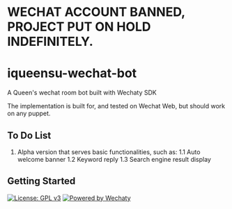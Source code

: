 # WECHAT ACCOUNT BANNED, PROJECT PUT ON HOLD INDEFINITELY.



# iqueensu-wechat-bot
A Queen's wechat room bot built with Wechaty SDK

The implementation is built for, and tested on Wechat Web, but should work on any puppet.



## To Do List

1. Alpha version that serves basic functionalities, such as:
  1.1 Auto welcome banner
  1.2 Keyword reply
  1.3 Search engine result display


## Getting Started

[![License: GPL v3](https://img.shields.io/badge/License-GPL%20v3-blue.svg)](https://www.gnu.org/licenses/gpl-3.0)
[![Powered by Wechaty](https://img.shields.io/badge/Powered%20By-Wechaty-blue.svg)](https://github.com/chatie/wechaty)

